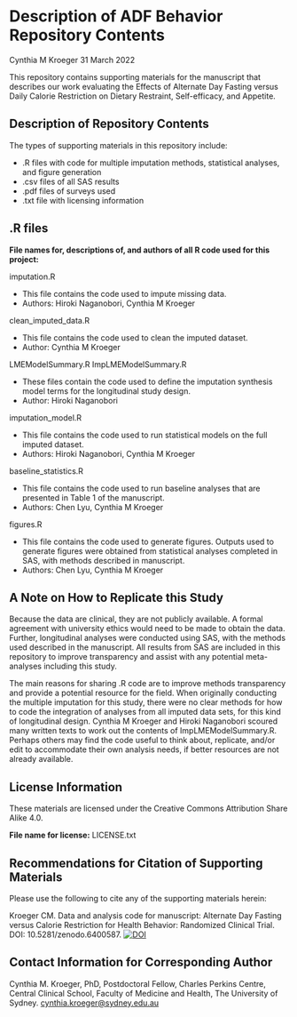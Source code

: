 Description of ADF Behavior Repository Contents
================
Cynthia M Kroeger
31 March 2022

This repository contains supporting materials for the manuscript that
describes our work evaluating the Effects of Alternate Day Fasting
versus Daily Calorie Restriction on Dietary Restraint, Self-efficacy,
and Appetite.

## Description of Repository Contents

The types of supporting materials in this repository include:

-   .R files with code for multiple imputation methods, statistical
    analyses, and figure generation
-   .csv files of all SAS results
-   .pdf files of surveys used
-   .txt file with licensing information

## .R files

**File names for, descriptions of, and authors of all R code used for
this project:**

imputation.R

-   This file contains the code used to impute missing data.
-   Authors: Hiroki Naganobori, Cynthia M Kroeger

clean\_imputed\_data.R

-   This file contains the code used to clean the imputed dataset.
-   Author: Cynthia M Kroeger

LMEModelSummary.R ImpLMEModelSummary.R

-   These files contain the code used to define the imputation synthesis
    model terms for the longitudinal study design.
-   Author: Hiroki Naganobori

imputation\_model.R

-   This file contains the code used to run statistical models on the
    full imputed dataset.
-   Authors: Hiroki Naganobori, Cynthia M Kroeger

baseline\_statistics.R

-   This file contains the code used to run baseline analyses that are
    presented in Table 1 of the manuscript.
-   Authors: Chen Lyu, Cynthia M Kroeger

figures.R

-   This file contains the code used to generate figures. Outputs used
    to generate figures were obtained from statistical analyses
    completed in SAS, with methods described in manuscript.
-   Authors: Chen Lyu, Cynthia M Kroeger

## A Note on How to Replicate this Study

Because the data are clinical, they are not publicly available. A formal
agreement with university ethics would need to be made to obtain the
data. Further, longitudinal analyses were conducted using SAS, with the
methods used described in the manuscript. All results from SAS are
included in this repository to improve transparency and assist with any
potential meta-analyses including this study.

The main reasons for sharing .R code are to improve methods transparency
and provide a potential resource for the field. When originally
conducting the multiple imputation for this study, there were no clear
methods for how to code the integration of analyses from all imputed
data sets, for this kind of longitudinal design. Cynthia M Kroeger and
Hiroki Naganobori scoured many written texts to work out the contents of
ImpLMEModelSummary.R. Perhaps others may find the code useful to think
about, replicate, and/or edit to accommodate their own analysis needs,
if better resources are not already available.

## License Information

These materials are licensed under the Creative Commons Attribution
Share Alike 4.0.

**File name for license:** LICENSE.txt

## Recommendations for Citation of Supporting Materials

Please use the following to cite any of the supporting materials herein:

Kroeger CM. Data and analysis code for manuscript: Alternate Day Fasting
versus Calorie Restriction for Health Behavior: Randomized Clinical
Trial. DOI: 10.5281/zenodo.6400587. [![DOI](https://zenodo.org/badge/476200394.svg)](https://zenodo.org/badge/latestdoi/476200394)

## Contact Information for Corresponding Author

Cynthia M. Kroeger, PhD, Postdoctoral Fellow, Charles Perkins Centre,
Central Clinical School, Faculty of Medicine and Health, The University
of Sydney. <cynthia.kroeger@sydney.edu.au>
